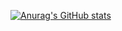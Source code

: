 [![Anurag's GitHub stats](https://github-readme-stats.vercel.app/api?vandebenn=anuraghazra)](https://github.com/anuraghazra/github-readme-stats)
